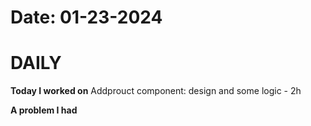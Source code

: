 # Date: 01-23-2024

# DAILY

**Today I worked on** 
Addprouct component: design and some logic - 2h


**A problem I had**